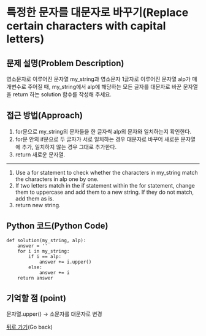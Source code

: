 # 특정한 문자를 대문자로 바꾸기(Replace certain characters with capital letters)

## 문제 설명(Problem Description)
영소문자로 이루어진 문자열 my_string과 영소문자 1글자로 이루어진 문자열 alp가 매개변수로 주어질 때, my_string에서 alp에 해당하는 모든 글자를 대문자로 바꾼 문자열을 return 하는 solution 함수를 작성해 주세요.

## 접근 방법(Approach)
1. for문으로 my_string의 문자들을 한 글자씩 alp의 문자와 일치하는지 확인한다.
2. for문 안의 if문으로 두 글자가 서로 일치하는 경우 대문자로 바꾸어 새로운 문자열에 추가, 일치하지 않는 경우 그대로 추가한다.
3. return 새로운 문자열.

---

1. Use a for statement to check whether the characters in my_string match the characters in alp one by one.
2. If two letters match in the if statement within the for statement, change them to uppercase and add them to a new string. If they do not match, add them as is.
3. return new string.
   
## Python 코드(Python Code)
```
def solution(my_string, alp):
    answer = ''
    for i in my_string:
        if i == alp:
            answer += i.upper()
        else:
            answer += i
    return answer
```

## 기억할 점 (point)
문자열.upper() -> 소문자를 대문자로 변경

[뒤로 가기](../README.md)(Go back)
